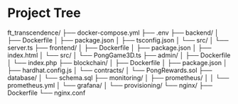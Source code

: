 # Project Tree

ft_transcendence/
├── docker-compose.yml
├── .env
├── backend/
│   ├── Dockerfile
│   ├── package.json
│   ├── tsconfig.json
│   └── src/
│       └── server.ts
├── frontend/
│   ├── Dockerfile
│   ├── package.json
│   ├── index.html
│   └── src/
│       └── PongGame3D.ts
├── admin/
│   ├── Dockerfile
│   └── index.php
├── blockchain/
│   ├── Dockerfile
│   ├── package.json
│   ├── hardhat.config.js
│   └── contracts/
│       └── PongRewards.sol
├── database/
│   └── schema.sql
├── monitoring/
│   ├── prometheus/
│   │   └── prometheus.yml
│   └── grafana/
│       └── provisioning/
└── nginx/
    ├── Dockerfile
    └── nginx.conf
